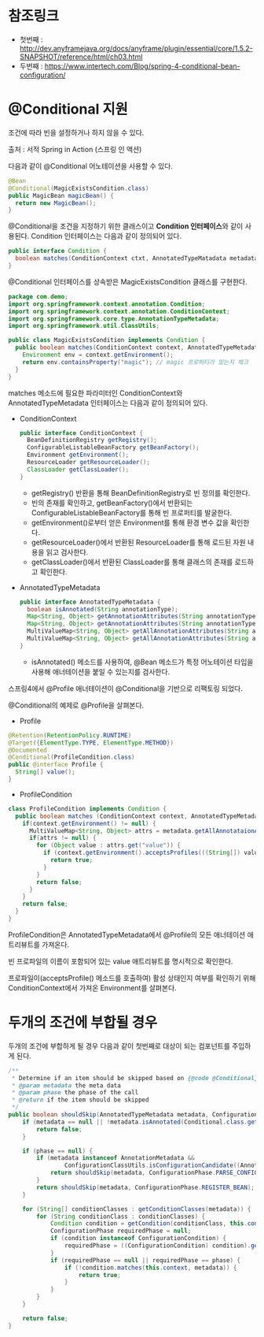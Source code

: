 
# 참조링크
 - 첫번째 : http://dev.anyframejava.org/docs/anyframe/plugin/essential/core/1.5.2-SNAPSHOT/reference/html/ch03.html
 - 두번째 : https://www.intertech.com/Blog/spring-4-conditional-bean-configuration/





# @Conditional 지원
조건에 따라 빈을 설정하거나 하지 않을 수 있다.

출처 : 서적 Spring in Action (스프링 인 액션)



다음과 같이 @Conditional 어노테이션을 사용할 수 있다.

```java
@Bean
@Conditional(MagicExistsCondition.class)
public MagicBean magicBean() {
  return new MagicBean();
}
```



@Conditional을 조건을 지정하기 위한 클래스이고 **Condition 인터페이스**와 같이 사용된다.
Condition 인터페이스는 다음과 같이 정의되어 있다.

```java
public interface Condition {
  boolean matches(ConditionContext ctxt, AnnotatedTypeMatadata metadata);
}
```



@Conditional 인터페이스를 상속받은 MagicExistsCondition 클래스를 구현한다.

```java
package com.demo;
import org.springframework.context.annotation.Condition;
import org.springframework.context.annotation.ConditionContext;
import org.springframework.core.type.AnnotationTypeMetadata;
import org.springframework.util.ClassUtils;

public class MagicExistsCondition implements Condition {
  public boolean matches(ConditionContext context, AnnotatedTypeMetadata metadata) {
    Environment env = context.getEnvironment();
    return env.containsProperty("magic"); // magic 프로퍼티가 있는지 체크
  }
}
```



matches 메소드에 필요한 파라미터인 ConditionContext와 AnnotatedTypeMetadata 인터페이스는 다음과 같이 정의되어 있다.

-  ConditionContext

   ```java
   public interface ConditionContext {
     BeanDefinitionRegistry getRegistry();
     ConfigurableListableBeanFactory getBeanFactory();
     Emvironment getEnvironment();
     ResourceLoader getResourceLoader();
     ClassLoader getClassLoader();
   }
   ```

   -  getRegistry() 반환을 통해 BeanDefinitionRegistry로 빈 정의를 확인한다.
   -  빈의 존재를 확인하고, getBeanFactory()에서 반환되는 ConfigurableListableBeanFactory를 통해 빈 프로퍼티를 발굴한다.
   -  getEnvironment()로부터 얻은 Environment를 통해 환경 변수 값을 확인한다.
   -  getResourceLoader()에서 반환된 ResourceLoader를 통해 로드된 자원 내용을 읽고 검사한다.
   -  getClassLoader()에서 반환된 ClassLoader를 통해 클래스의 존재를 로드하고 확인한다.





-  AnnotatedTypeMetadata

   ```java
   public interface AnnotatedTypeMetadata {
     boolean isAnnotated(String annotationType);
     Map<String, Object> getAnnotationAttributes(String annotationType);
     Map<String, Object> getAnnotationAttributes(String annotationType, boolean classValuesAsString);
     MultiValueMap<String, Object> getAllAnnotationAttributes(String annotationType);
     MultiValueMap<String, Object> getAllAnnotationAttributes(String annotationType, boolean classValuesAsString);
   }
   ```

   -  isAnnotated() 메소드를 사용하여, @Bean 메소드가 특정 어노테이션 타입을 사용해 애너테이션을 붙일 수 있는지를 검사한다.





스프링4에서 @Profile 애너테이션이 @Conditional을 기반으로 리팩토링 되었다.

@Conditional의 예제로 @Profile을 살펴본다.

-  Profile

```java
@Retention(RetentionPolicy.RUNTIME)
@Target({ElementType.TYPE, ElementType.METHOD})
@Documented
@Conditional(ProfileCondition.class)
public @interface Profile {
  String[] value();
}
```



-  ProfileCondition

```java
class ProfileCondition implements Condition {
  public boolean matches (ConditionContext context, AnnotatedTypeMetadata metadata) {
    if(context.getEnvironment() != null) {
      MultiValueMap<String, Object> attrs = metadata.getAllAnnotataionAttributes(Profile.class.getName());
      if(attrs != null) {
        for (Object value : attrs.get("value")) {
          if (context.getEnvironment().acceptsProfiles(((String[]) value))) {
            return true;
          }
        }
        return false;
      }
    }
    return false;
  }
}
```



ProfileCondition은 AnnotatedTypeMetadata에서 @Profile의 모든 애너테이션 애트리뷰트를 가져온다.

빈 프로파일의 이름이 포함되어 있는 value 애트리뷰트를 명시적으로 확인한다. 

프로파일이(acceptsProfile() 메소드를 호출하여) 활성 상태인지 여부를 확인하기 위해 ConditionContext에서 가져온 Environment를 살펴본다.





# 두개의 조건에 부합될 경우
두개의 조건에 부합하게 될 경우 다음과 같이 첫번째로 대상이 되는 컴포넌트를 주입하게 된다.

```java
/**
 * Determine if an item should be skipped based on {@code @Conditional} annotations.
 * @param metadata the meta data
 * @param phase the phase of the call
 * @return if the item should be skipped
 */
public boolean shouldSkip(AnnotatedTypeMetadata metadata, ConfigurationPhase phase) {
	if (metadata == null || !metadata.isAnnotated(Conditional.class.getName())) {
		return false;
	}

	if (phase == null) {
		if (metadata instanceof AnnotationMetadata &&
				ConfigurationClassUtils.isConfigurationCandidate((AnnotationMetadata) metadata)) {
			return shouldSkip(metadata, ConfigurationPhase.PARSE_CONFIGURATION);
		}
		return shouldSkip(metadata, ConfigurationPhase.REGISTER_BEAN);
	}

	for (String[] conditionClasses : getConditionClasses(metadata)) {
		for (String conditionClass : conditionClasses) {
			Condition condition = getCondition(conditionClass, this.context.getClassLoader());
			ConfigurationPhase requiredPhase = null;
			if (condition instanceof ConfigurationCondition) {
				requiredPhase = ((ConfigurationCondition) condition).getConfigurationPhase();
			}
			if (requiredPhase == null || requiredPhase == phase) {
				if (!condition.matches(this.context, metadata)) {
					return true;
				}
			}
		}
	}

	return false;
}
```
